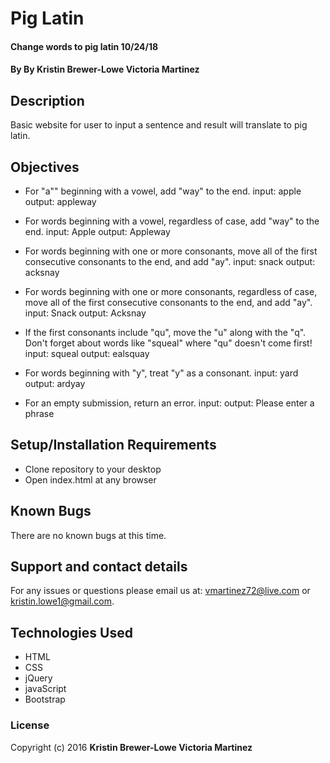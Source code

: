# Pig Latin

#### Change words to pig latin   10/24/18

#### By By Kristin Brewer-Lowe Victoria Martinez

## Description

Basic website for user to input a sentence and result will translate to pig latin.

## Objectives

* For "a"" beginning with a vowel, add "way" to the end.
input: apple
output: appleway

* For words beginning with a vowel, regardless of case, add "way" to the end.
input: Apple
output: Appleway

* For words beginning with one or more consonants, move all of the first consecutive consonants to the end, and add "ay".
input: snack
output: acksnay

* For words beginning with one or more consonants, regardless of case, move all of the first consecutive consonants to the end, and add "ay".
input: Snack
output: Acksnay

* If the first consonants include "qu", move the "u" along with the "q". Don't forget about words like "squeal" where "qu" doesn't come first!
input: squeal
output: ealsquay

* For words beginning with "y", treat "y" as a consonant.
input: yard
output: ardyay

* For an empty submission, return an error.
input:
output: Please enter a phrase



## Setup/Installation Requirements

* Clone repository to your desktop
* Open index.html at any browser


## Known Bugs

There are no known bugs at this time.

## Support and contact details

For any issues or questions please email us at: vmartinez72@live.com or kristin.lowe1@gmail.com.

## Technologies Used

* HTML
* CSS
* jQuery
* javaScript
* Bootstrap


### License


Copyright (c) 2016 **Kristin Brewer-Lowe Victoria Martinez**
